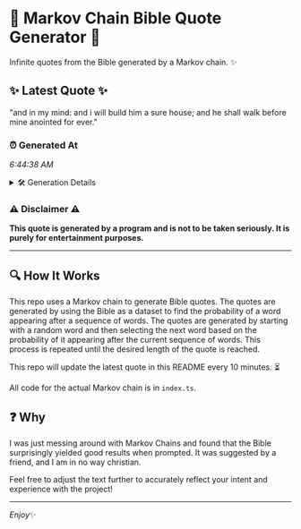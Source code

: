 # 📖 Markov Chain Bible Quote Generator 📖

Infinite quotes from the Bible generated by a Markov chain. ✨

## ✨ Latest Quote ✨
"and in my mind: and i will build him a sure house; and he shall walk before mine anointed for ever."

### ⏰ Generated At
*6:44:38 AM*

<details>
    <summary>🛠️ Generation Details</summary>
    <p>
        <strong>🌱 Seed:</strong> and<br>
        <strong>🔄 Iterations:</strong> 20<br>
        <strong>📜 Context History:</strong><br>[ and ]: in<br>[ and, in ]: my<br>[ and, in, my ]: mind:<br>[ and, in, my, mind: ]: and<br>[ and, in, my, mind:, and ]: i<br>[ and, in, my, mind:, and, i ]: will<br>[ in, my, mind:, and, i, will ]: build<br>[ my, mind:, and, i, will, build ]: him<br>[ mind:, and, i, will, build, him ]: a<br>[ and, i, will, build, him, a ]: sure<br>[ i, will, build, him, a, sure ]: house;<br>[ will, build, him, a, sure, house; ]: and<br>[ build, him, a, sure, house;, and ]: he<br>[ him, a, sure, house;, and, he ]: shall<br>[ a, sure, house;, and, he, shall ]: walk<br>[ sure, house;, and, he, shall, walk ]: before<br>[ house;, and, he, shall, walk, before ]: mine<br>[ and, he, shall, walk, before, mine ]: anointed<br>[ he, shall, walk, before, mine, anointed ]: for<br>[ shall, walk, before, mine, anointed, for ]: ever.<br>
    </p>
</details>

### ⚠️ Disclaimer ⚠️
**This quote is generated by a program and is not to be taken seriously. It is purely for entertainment purposes.**

---

## 🔍 How It Works

This repo uses a Markov chain to generate Bible quotes. The quotes are generated by using the Bible as a dataset to find the probability of a word appearing after a sequence of words. The quotes are generated by starting with a random word and then selecting the next word based on the probability of it appearing after the current sequence of words. This process is repeated until the desired length of the quote is reached.

This repo will update the latest quote in this README every 10 minutes. ⏳

All code for the actual Markov chain is in `index.ts`.

## ❓ Why

I was just messing around with Markov Chains and found that the Bible surprisingly yielded good results when prompted. 
It was suggested by a friend, and I am in no way christian.

Feel free to adjust the text further to accurately reflect your intent and experience with the project!

---

*Enjoy*✨
